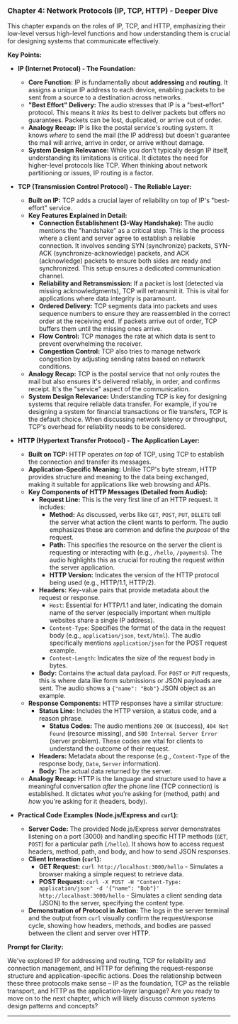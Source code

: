 
### Chapter 4: Network Protocols (IP, TCP, HTTP) - Deeper Dive

This chapter expands on the roles of IP, TCP, and HTTP, emphasizing their low-level versus high-level functions and how understanding them is crucial for designing systems that communicate effectively.

**Key Points:**

*   **IP (Internet Protocol) - The Foundation:**
    *   **Core Function:** IP is fundamentally about **addressing** and **routing**. It assigns a unique IP address to each device, enabling packets to be sent from a source to a destination across networks.
    *   **"Best Effort" Delivery:** The audio stresses that IP is a "best-effort" protocol. This means it *tries* its best to deliver packets but offers no guarantees. Packets can be lost, duplicated, or arrive out of order.
    *   **Analogy Recap:** IP is like the postal service's routing system. It knows *where* to send the mail (the IP address) but doesn't guarantee the mail will arrive, arrive in order, or arrive without damage.
    *   **System Design Relevance:** While you don't typically design IP itself, understanding its limitations is critical. It dictates the need for higher-level protocols like TCP. When thinking about network partitioning or issues, IP routing is a factor.

*   **TCP (Transmission Control Protocol) - The Reliable Layer:**
    *   **Built on IP:** TCP adds a crucial layer of reliability on top of IP's "best-effort" service.
    *   **Key Features Explained in Detail:**
        *   **Connection Establishment (3-Way Handshake):** The audio mentions the "handshake" as a critical step. This is the process where a client and server agree to establish a reliable connection. It involves sending SYN (synchronize) packets, SYN-ACK (synchronize-acknowledge) packets, and ACK (acknowledge) packets to ensure both sides are ready and synchronized. This setup ensures a dedicated communication channel.
        *   **Reliability and Retransmission:** If a packet is lost (detected via missing acknowledgments), TCP will retransmit it. This is vital for applications where data integrity is paramount.
        *   **Ordered Delivery:** TCP segments data into packets and uses sequence numbers to ensure they are reassembled in the correct order at the receiving end. If packets arrive out of order, TCP buffers them until the missing ones arrive.
        *   **Flow Control:** TCP manages the rate at which data is sent to prevent overwhelming the receiver.
        *   **Congestion Control:** TCP also tries to manage network congestion by adjusting sending rates based on network conditions.
    *   **Analogy Recap:** TCP is the postal service that not only routes the mail but also ensures it's delivered reliably, in order, and confirms receipt. It's the "service" aspect of the communication.
    *   **System Design Relevance:** Understanding TCP is key for designing systems that require reliable data transfer. For example, if you're designing a system for financial transactions or file transfers, TCP is the default choice. When discussing network latency or throughput, TCP's overhead for reliability needs to be considered.

*   **HTTP (Hypertext Transfer Protocol) - The Application Layer:**
    *   **Built on TCP:** HTTP operates *on top* of TCP, using TCP to establish the connection and transfer its messages.
    *   **Application-Specific Meaning:** Unlike TCP's byte stream, HTTP provides structure and meaning to the data being exchanged, making it suitable for applications like web browsing and APIs.
    *   **Key Components of HTTP Messages (Detailed from Audio):**
        *   **Request Line:** This is the very first line of an HTTP request. It includes:
            *   **Method:** As discussed, verbs like `GET`, `POST`, `PUT`, `DELETE` tell the server what action the client wants to perform. The audio emphasizes these are common and define the *purpose* of the request.
            *   **Path:** This specifies the resource on the server the client is requesting or interacting with (e.g., `/hello`, `/payments`). The audio highlights this as crucial for routing the request *within* the server application.
            *   **HTTP Version:** Indicates the version of the HTTP protocol being used (e.g., HTTP/1.1, HTTP/2).
        *   **Headers:** Key-value pairs that provide metadata about the request or response.
            *   `Host`: Essential for HTTP/1.1 and later, indicating the domain name of the server (especially important when multiple websites share a single IP address).
            *   `Content-Type`: Specifies the format of the data in the request body (e.g., `application/json`, `text/html`). The audio specifically mentions `application/json` for the POST request example.
            *   `Content-Length`: Indicates the size of the request body in bytes.
        *   **Body:** Contains the actual data payload. For `POST` or `PUT` requests, this is where data like form submissions or JSON payloads are sent. The audio shows a `{"name": "Bob"}` JSON object as an example.
    *   **Response Components:** HTTP responses have a similar structure:
        *   **Status Line:** Includes the HTTP version, a status code, and a reason phrase.
            *   **Status Codes:** The audio mentions `200 OK` (success), `404 Not Found` (resource missing), and `500 Internal Server Error` (server problem). These codes are vital for clients to understand the outcome of their request.
        *   **Headers:** Metadata about the response (e.g., `Content-Type` of the response body, `Date`, `Server` information).
        *   **Body:** The actual data returned by the server.
    *   **Analogy Recap:** HTTP is the language and structure used to have a meaningful conversation *after* the phone line (TCP connection) is established. It dictates *what* you're asking for (method, path) and *how* you're asking for it (headers, body).
*   **Practical Code Examples (Node.js/Express and `curl`):**
    *   **Server Code:** The provided Node.js/Express server demonstrates listening on a port (3000) and handling specific HTTP methods (`GET`, `POST`) for a particular path (`/hello`). It shows how to access request headers, method, path, and body, and how to send JSON responses.
    *   **Client Interaction (`curl`):**
        *   **GET Request:** `curl http://localhost:3000/hello` - Simulates a browser making a simple request to retrieve data.
        *   **POST Request:** `curl -X POST -H "Content-Type: application/json" -d '{"name": "Bob"}' http://localhost:3000/hello` - Simulates a client sending data (JSON) to the server, specifying the content type.
    *   **Demonstration of Protocol in Action:** The logs in the server terminal and the output from `curl` visually confirm the request/response cycle, showing how headers, methods, and bodies are passed between the client and server over HTTP.

**Prompt for Clarity:**

We've explored IP for addressing and routing, TCP for reliability and connection management, and HTTP for defining the request-response structure and application-specific actions. Does the relationship between these three protocols make sense – IP as the foundation, TCP as the reliable transport, and HTTP as the application-layer language? Are you ready to move on to the next chapter, which will likely discuss common systems design patterns and concepts?

---